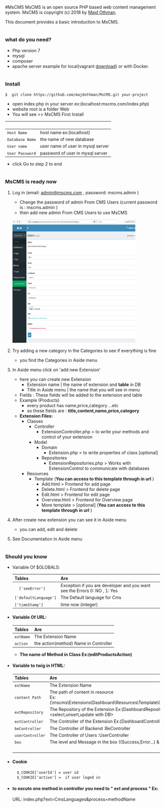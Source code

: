 #MsCMS
MsCMS is an open source PHP based web content management system. MsCMS is copyright (c) 2018 by [Majd Othman](https://github.com/majdothman).

This document provides a basic introduction to MsCMS.
#
### what do you need?
* Php version 7
* mysql
* composer
* apache server example for local(vagrant [download](https://www.vagrantup.com/)) or with Docker.
#
### Install

    $  git clone https://github.com/majdothman/MsCMS.git your-project

* open index.php in your server ex:(localhost:mscms.com/index.php)
* website root is a folder Web
* You will see >>   MsCMS First Install 


| &nbsp;            | &nbsp;
| -------------     |:-------------
| `Host Name`         | host name ex:(localhost)  
| `Database Name`          | the name of new database    
| `User name `    |  user name of user in mysql server
| ` User Password `              | password of user in mysql server
 
 * click Go to step 2 to end
#
### MsCMS is ready now
1. Log in (email: admin@mscms.com , password: mscms.admin )
    - Change the password of admin From CMS Users (current password is : mscms.admin )
    - then add new admin From CMS Users to use MsCMS
    <p>
      <img src="/test/test.png" width="400" height="400"/>
    </p>
    
2. Try adding a new category in the Categories to see if everything is fine 
    - you find the Categories in Aside menu     
3. In Aside menu click on 'add new Extension' 
    - here you can create new Extension 
        - Extension name | the name of extension and **table** in DB
        - Title in Aside menu | the name that you will see in menu
    - Fields : These fields will be added to the extension and table
    - Example (Products)
        - every product has name,price,category ...etc
        - so these fields are : **title,content,name,price,category**
    - **Extension Files:**
        - Classes
            - Controller
                - ExtensionController.php > to write your methods and control of your extension 
            - Model
                - Domain
                    - Extension.php > to write properties of class [optional] 
                - Repositories
                    - ExtensionRepositories.php > Works with ExtensionControl to communicate with databases
        - Resources
            - Template (**You can access to this template through <action> in url** )
                - Add.html  > Frontend for add page 
                - Delete.html  > Frontend for delete page
                - Edit.html  > Frontend for edit page
                - Overview.html  > Frontend for Overview page
                - More template   > [optional]  (**You can access to this template through <action> in url** )
                
4. After create new extension you can see it in Aside menu
    - you can add, edit and delete
       
5. See Documentation in Aside menu
 
 #
 ### Should you know
 * Variable Of $GLOBALS:
     
     | Tables                    | Are           
     | -------------             |:-------------
     | `  ['seeError']`          | Exception if you are developer and you want see the Errors 0: NO , 1: Yes
     | ` ['defaultLanguage'] `   | The Default language for Cms 
     | ` ['timeStamp'] `         | time now (integer)
 
     
               
 
* #### Variable Of URL:
 
     | Tables            | Are           
     | -------------     |:-------------
     | `extName`         | The Extension Name  
     | `action`          | the action(method) Name in Controller   

   - **The name of Method in Class Ex:(editProductsAction)**
     
               
* #### Variable to twig in HTML:
 
     | Tables            | Are           
     | -------------     |:-------------
     | `extName`         | The Extension Name  
     | `content Path`    | The path of content in resource <br> Ex:(\mscms\Extensions\Dashboard\Resources\Template\Overflow.html)      
     | `extRepository `  | The Repository of the Extension Ex:(DashboardRepository) <select,unsert,update with DB>
     | `extController `  | The Controller of the Extension Ex:(DashboardController)    
     | `beController`    | The Controller of Backend :BeController
     | `userController`  | The Controller of Users :UserController
     | `box`             | The level and Message in the box ((Success,Error...) & (Message))
     | `  `              | 
     
               
* #### Cookie
        $_COOKIE['userId'] = user id
        $_COOKIE['active'] =  if user loged in

* #### to excute one method in controller you need to " ext and process " Ex:
   URL:  index.php?ext=CmsLanguages&process=methodName
     
     
 
 
 
 
 
 
 

